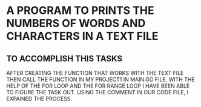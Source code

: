 #   A PROGRAM TO PRINTS THE NUMBERS OF WORDS AND CHARACTERS IN A TEXT FILE


## TO ACCOMPLISH THIS TASKS

AFTER CREATING THE FUNCTION THAT WORKS WITH THE TEXT FILE THEN CALL THE FUNCTION IN MY PROJECT1 IN MAIN.GO FILE.
WITH THE HELP OF THE FOR LOOP AND THE FOR RANGE LOOP 
I HAVE BEEN ABLE TO FIGURE THE TASK OUT.
USING THE COMMENT IN OUR CODE FILE, I EXPAINED THE PROCESS.

